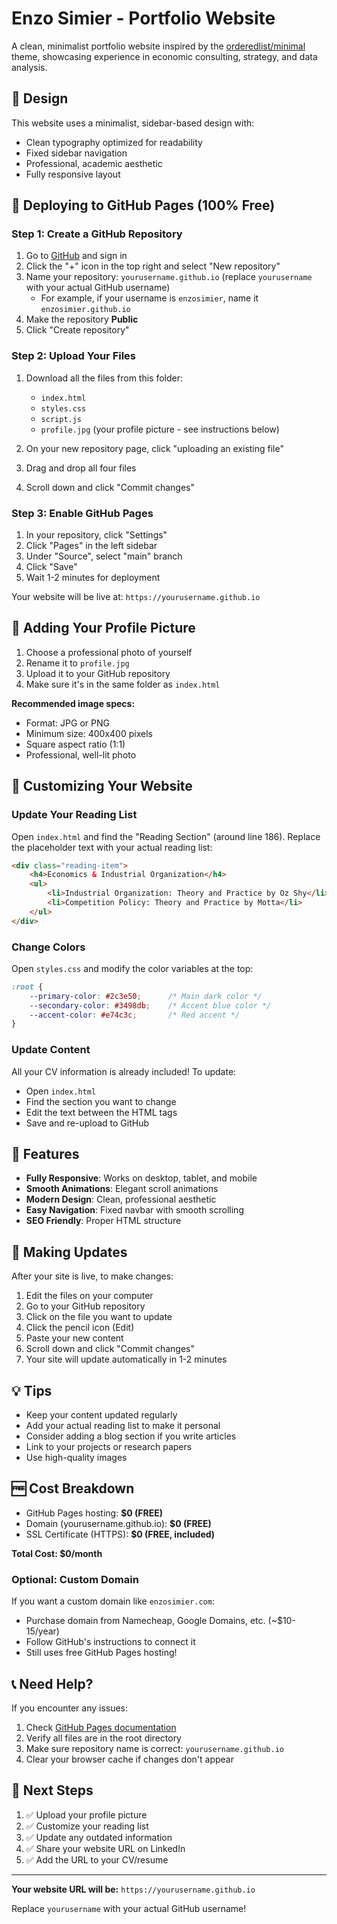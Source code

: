 # Enzo Simier - Portfolio Website

A clean, minimalist portfolio website inspired by the [orderedlist/minimal](https://github.com/orderedlist/minimal) theme, showcasing experience in economic consulting, strategy, and data analysis.

## 🎨 Design

This website uses a minimalist, sidebar-based design with:
- Clean typography optimized for readability
- Fixed sidebar navigation
- Professional, academic aesthetic
- Fully responsive layout

## 🚀 Deploying to GitHub Pages (100% Free)

### Step 1: Create a GitHub Repository

1. Go to [GitHub](https://github.com) and sign in
2. Click the "+" icon in the top right and select "New repository"
3. Name your repository: `yourusername.github.io` (replace `yourusername` with your actual GitHub username)
   - For example, if your username is `enzosimier`, name it `enzosimier.github.io`
4. Make the repository **Public**
5. Click "Create repository"

### Step 2: Upload Your Files

1. Download all the files from this folder:
   - `index.html`
   - `styles.css`
   - `script.js`
   - `profile.jpg` (your profile picture - see instructions below)

2. On your new repository page, click "uploading an existing file"
3. Drag and drop all four files
4. Scroll down and click "Commit changes"

### Step 3: Enable GitHub Pages

1. In your repository, click "Settings"
2. Click "Pages" in the left sidebar
3. Under "Source", select "main" branch
4. Click "Save"
5. Wait 1-2 minutes for deployment

Your website will be live at: `https://yourusername.github.io`

## 📸 Adding Your Profile Picture

1. Choose a professional photo of yourself
2. Rename it to `profile.jpg`
3. Upload it to your GitHub repository
4. Make sure it's in the same folder as `index.html`

**Recommended image specs:**
- Format: JPG or PNG
- Minimum size: 400x400 pixels
- Square aspect ratio (1:1)
- Professional, well-lit photo

## 🎨 Customizing Your Website

### Update Your Reading List

Open `index.html` and find the "Reading Section" (around line 186). Replace the placeholder text with your actual reading list:

```html
<div class="reading-item">
    <h4>Economics & Industrial Organization</h4>
    <ul>
        <li>Industrial Organization: Theory and Practice by Oz Shy</li>
        <li>Competition Policy: Theory and Practice by Motta</li>
    </ul>
</div>
```

### Change Colors

Open `styles.css` and modify the color variables at the top:

```css
:root {
    --primary-color: #2c3e50;      /* Main dark color */
    --secondary-color: #3498db;    /* Accent blue color */
    --accent-color: #e74c3c;       /* Red accent */
}
```

### Update Content

All your CV information is already included! To update:
- Open `index.html`
- Find the section you want to change
- Edit the text between the HTML tags
- Save and re-upload to GitHub

## 📱 Features

- **Fully Responsive**: Works on desktop, tablet, and mobile
- **Smooth Animations**: Elegant scroll animations
- **Modern Design**: Clean, professional aesthetic
- **Easy Navigation**: Fixed navbar with smooth scrolling
- **SEO Friendly**: Proper HTML structure

## 🔧 Making Updates

After your site is live, to make changes:

1. Edit the files on your computer
2. Go to your GitHub repository
3. Click on the file you want to update
4. Click the pencil icon (Edit)
5. Paste your new content
6. Scroll down and click "Commit changes"
7. Your site will update automatically in 1-2 minutes

## 💡 Tips

- Keep your content updated regularly
- Add your actual reading list to make it personal
- Consider adding a blog section if you write articles
- Link to your projects or research papers
- Use high-quality images

## 🆓 Cost Breakdown

- GitHub Pages hosting: **$0 (FREE)**
- Domain (yourusername.github.io): **$0 (FREE)**
- SSL Certificate (HTTPS): **$0 (FREE, included)**

**Total Cost: $0/month**

### Optional: Custom Domain

If you want a custom domain like `enzosimier.com`:
- Purchase domain from Namecheap, Google Domains, etc. (~$10-15/year)
- Follow GitHub's instructions to connect it
- Still uses free GitHub Pages hosting!

## 📞 Need Help?

If you encounter any issues:
1. Check [GitHub Pages documentation](https://docs.github.com/en/pages)
2. Verify all files are in the root directory
3. Make sure repository name is correct: `yourusername.github.io`
4. Clear your browser cache if changes don't appear

## 📝 Next Steps

1. ✅ Upload your profile picture
2. ✅ Customize your reading list
3. ✅ Update any outdated information
4. ✅ Share your website URL on LinkedIn
5. ✅ Add the URL to your CV/resume

---

**Your website URL will be:** `https://yourusername.github.io`

Replace `yourusername` with your actual GitHub username!
